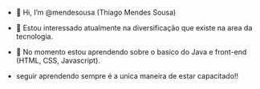 - 👋 Hi, I’m @mendesousa (Thiago Mendes Sousa)
- 👀 Estou interessado atualmente na diversificação que existe na area da tecnologia.
- 🌱 No momento estou aprendendo sobre o basico do Java e front-end (HTML, CSS, Javascript).


- seguir aprendendo sempre é a unica maneira de estar capacitado!!
